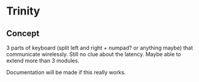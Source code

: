 # Trinity
## Concept
3 parts of keyboard (split left and right + numpad? or anything maybe) that communicate wirelessly. Still no clue about the latency. Maybe able to extend more than 3 modules.

Documentation will be made if this really works.